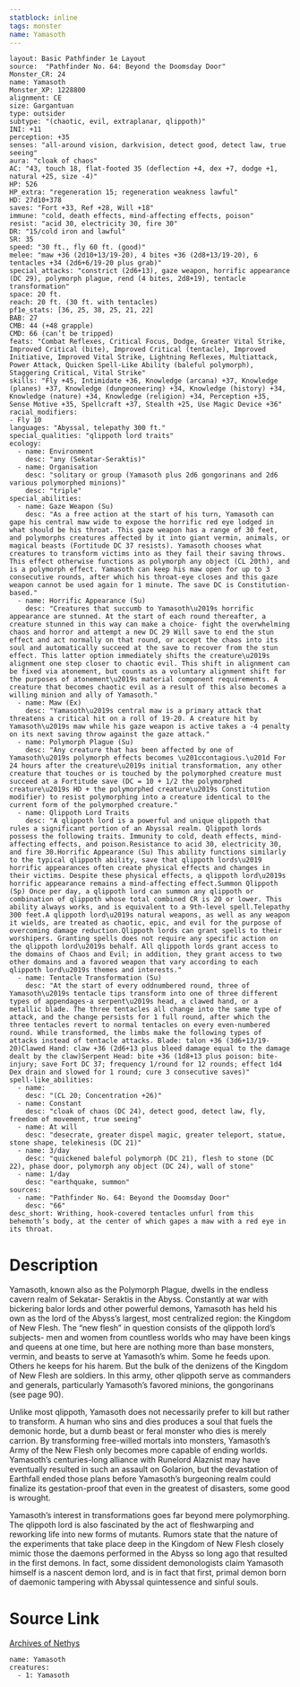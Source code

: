 ```yaml
---
statblock: inline
tags: monster
name: Yamasoth
---
```

```statblock
layout: Basic Pathfinder 1e Layout
source:  "Pathfinder No. 64: Beyond the Doomsday Door"
Monster_CR: 24
name: Yamasoth
Monster_XP: 1228800
alignment: CE
size: Gargantuan
type: outsider
subtype: "(chaotic, evil, extraplanar, qlippoth)"
INI: +11
perception: +35
senses: "all-around vision, darkvision, detect good, detect law, true seeing"
aura: "cloak of chaos"
AC: "43, touch 18, flat-footed 35 (deflection +4, dex +7, dodge +1, natural +25, size -4)"
HP: 526
HP_extra: "regeneration 15; regeneration weakness lawful"
HD: 27d10+378
saves: "Fort +33, Ref +28, Will +18"
immune: "cold, death effects, mind-affecting effects, poison"
resist: "acid 30, electricity 30, fire 30"
DR: "15/cold iron and lawful"
SR: 35
speed: "30 ft., fly 60 ft. (good)"
melee: "maw +36 (2d10+13/19-20), 4 bites +36 (2d8+13/19-20), 6 tentacles +34 (2d6+6/19-20 plus grab)"
special_attacks: "constrict (2d6+13), gaze weapon, horrific appearance (DC 29), polymorph plague, rend (4 bites, 2d8+19), tentacle transformation"
space: 20 ft.
reach: 20 ft. (30 ft. with tentacles)
pf1e_stats: [36, 25, 38, 25, 21, 22]
BAB: 27
CMB: 44 (+48 grapple)
CMD: 66 (can’t be tripped)
feats: "Combat Reflexes, Critical Focus, Dodge, Greater Vital Strike, Improved Critical (bite), Improved Critical (tentacle), Improved Initiative, Improved Vital Strike, Lightning Reflexes, Multiattack, Power Attack, Quicken Spell-Like Ability (baleful polymorph), Staggering Critical, Vital Strike"
skills: "Fly +45, Intimidate +36, Knowledge (arcana) +37, Knowledge (planes) +37, Knowledge (dungeoneering) +34, Knowledge (history) +34, Knowledge (nature) +34, Knowledge (religion) +34, Perception +35, Sense Motive +35, Spellcraft +37, Stealth +25, Use Magic Device +36"
racial_modifiers:
- Fly 10
languages: "Abyssal, telepathy 300 ft."
special_qualities: "qlippoth lord traits"
ecology:
  - name: Environment
    desc: "any (Sekatar-Seraktis)"
  - name: Organisation
    desc: "solitary or group (Yamasoth plus 2d6 gongorinans and 2d6 various polymorphed minions)"
    desc: "triple"
special_abilities:
  - name: Gaze Weapon (Su)
    desc: "As a free action at the start of his turn, Yamasoth can gape his central maw wide to expose the horrific red eye lodged in what should be his throat. This gaze weapon has a range of 30 feet, and polymorphs creatures affected by it into giant vermin, animals, or magical beasts (Fortitude DC 37 resists). Yamasoth chooses what creatures to transform victims into as they fail their saving throws. This effect otherwise functions as polymorph any object (CL 20th), and is a polymorph effect. Yamasoth can keep his maw open for up to 3 consecutive rounds, after which his throat-eye closes and this gaze weapon cannot be used again for 1 minute. The save DC is Constitution-based."
  - name: Horrific Appearance (Su)
    desc: "Creatures that succumb to Yamasoth\u2019s horrific appearance are stunned. At the start of each round thereafter, a creature stunned in this way can make a choice- fight the overwhelming chaos and horror and attempt a new DC 29 Will save to end the stun effect and act normally on that round, or accept the chaos into its soul and automatically succeed at the save to recover from the stun effect. This latter option immediately shifts the creature\u2019s alignment one step closer to chaotic evil. This shift in alignment can be fixed via atonement, but counts as a voluntary alignment shift for the purposes of atonement\u2019s material component requirements. A creature that becomes chaotic evil as a result of this also becomes a willing minion and ally of Yamasoth."
  - name: Maw (Ex)
    desc: "Yamasoth\u2019s central maw is a primary attack that threatens a critical hit on a roll of 19-20. A creature hit by Yamasoth\u2019s maw while his gaze weapon is active takes a -4 penalty on its next saving throw against the gaze attack."
  - name: Polymorph Plague (Su)
    desc: "Any creature that has been affected by one of Yamasoth\u2019s polymorph effects becomes \u201ccontagious.\u201d For 24 hours after the creature\u2019s initial transformation, any other creature that touches or is touched by the polymorphed creature must succeed at a Fortitude save (DC = 10 + 1/2 the polymorphed creature\u2019s HD + the polymorphed creature\u2019s Constitution modifier) to resist polymorphing into a creature identical to the current form of the polymorphed creature."
  - name: Qlippoth Lord Traits
    desc: "A qlippoth lord is a powerful and unique qlippoth that rules a significant portion of an Abyssal realm. Qlippoth lords possess the following traits. Immunity to cold, death effects, mind-affecting effects, and poison.Resistance to acid 30, electricity 30, and fire 30.Horrific Appearance (Su) This ability functions similarly to the typical qlippoth ability, save that qlippoth lords\u2019 horrific appearances often create physical effects and changes in their victims. Despite these physical effects, a qlippoth lord\u2019s horrific appearance remains a mind-affecting effect.Summon Qlippoth (Sp) Once per day, a qlippoth lord can summon any qlippoth or combination of qlippoth whose total combined CR is 20 or lower. This ability always works, and is equivalent to a 9th-level spell.Telepathy 300 feet.A qlippoth lord\u2019s natural weapons, as well as any weapon it wields, are treated as chaotic, epic, and evil for the purpose of overcoming damage reduction.Qlippoth lords can grant spells to their worshipers. Granting spells does not require any specific action on the qlippoth lord\u2019s behalf. All qlippoth lords grant access to the domains of Chaos and Evil; in addition, they grant access to two other domains and a favored weapon that vary according to each qlippoth lord\u2019s themes and interests."
  - name: Tentacle Transformation (Su)
    desc: "At the start of every oddnumbered round, three of Yamasoth\u2019s tentacle tips transform into one of three different types of appendages-a serpent\u2019s head, a clawed hand, or a metallic blade. The three tentacles all change into the same type of attack, and the change persists for 1 full round, after which the three tentacles revert to normal tentacles on every even-numbered round. While transformed, the limbs make the following types of attacks instead of tentacle attacks. Blade: talon +36 (3d6+13/19-20)Clawed Hand: claw +36 (2d6+13 plus bleed damage equal to the damage dealt by the claw)Serpent Head: bite +36 (1d8+13 plus poison: bite-injury; save Fort DC 37; frequency 1/round for 12 rounds; effect 1d4 Dex drain and slowed for 1 round; cure 3 consecutive saves)"
spell-like_abilities:
  - name:
    desc: "(CL 20; Concentration +26)"
  - name: Constant
    desc: "cloak of chaos (DC 24), detect good, detect law, fly, freedom of movement, true seeing"
  - name: At will
    desc: "desecrate, greater dispel magic, greater teleport, statue, stone shape, telekinesis (DC 21)"
  - name: 3/day
    desc: "quickened baleful polymorph (DC 21), flesh to stone (DC 22), phase door, polymorph any object (DC 24), wall of stone"
  - name: 1/day
    desc: "earthquake, summon"
sources:
  - name: "Pathfinder No. 64: Beyond the Doomsday Door"
    desc: "66"
desc_short: Writhing, hook-covered tentacles unfurl from this behemoth’s body, at the center of which gapes a maw with a red eye in its throat.
```
# Description
Yamasoth, known also as the Polymorph Plague, dwells in the endless cavern realm of Sekatar- Seraktis in the Abyss. Constantly at war with bickering balor lords and other powerful demons, Yamasoth has held his own as the lord of the Abyss’s largest, most centralized region: the Kingdom of New Flesh. The “new flesh” in question consists of the qlippoth lord’s subjects- men and women from countless worlds who may have been kings and queens at one time, but here are nothing more than base monsters, vermin, and beasts to serve at Yamasoth’s whim. Some he feeds upon. Others he keeps for his harem. But the bulk of the denizens of the Kingdom of New Flesh are soldiers. In this army, other qlippoth serve as commanders and generals, particularly Yamasoth’s favored minions, the gongorinans (see page 90).

Unlike most qlippoth, Yamasoth does not necessarily prefer to kill but rather to transform. A human who sins and dies produces a soul that fuels the demonic horde, but a dumb beast or feral monster who dies is merely carrion. By transforming free-willed mortals into monsters, Yamasoth’s Army of the New Flesh only becomes more capable of ending worlds. Yamasoth’s centuries-long alliance with Runelord Alaznist may have eventually resulted in such an assault on Golarion, but the devastation of Earthfall ended those plans before Yamasoth’s burgeoning realm could finalize its gestation-proof that even in the greatest of disasters, some good is wrought.

Yamasoth’s interest in transformations goes far beyond mere polymorphing. The qlippoth lord is also fascinated by the act of fleshwarping and reworking life into new forms of mutants. Rumors state that the nature of the experiments that take place deep in the Kingdom of New Flesh closely mimic those the daemons performed in the Abyss so long ago that resulted in the first demons. In fact, some dissident demonologists claim Yamasoth himself is a nascent demon lord, and is in fact that first, primal demon born of daemonic tampering with Abyssal quintessence and sinful souls.
# Source Link
[Archives of Nethys](https://aonprd.com/MonsterDisplay.aspx?ItemName=Yamasoth)
```encounter-table
name: Yamasoth
creatures:
  - 1: Yamasoth
```
